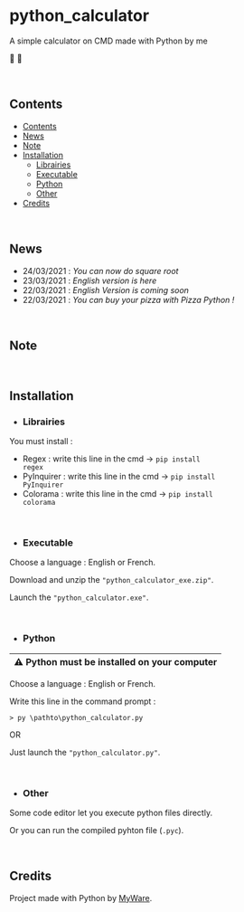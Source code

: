 # python_calculator
A simple calculator on CMD made with Python by me

🐍 🧮

<br>

Contents
----------------

- <a href="https://github.com/MyWare386/python_calculator#contents">Contents</a>
- <a href="https://github.com/MyWare386/python_calculator#news">News</a>
- <a href="https://github.com/MyWare386/python_calculator#note">Note</a>
- <a href="https://github.com/MyWare386/python_calculator#installation">Installation</a>
  - <a href="https://github.com/MyWare386/python_calculator#librairies">Librairies</a>
  - <a href="https://github.com/MyWare386/python_calculator#executable">Executable</a>
  - <a href="https://github.com/MyWare386/python_calculator#python">Python</a>
  - <a href="https://github.com/MyWare386/python_calculator#other">Other</a>
- <a href="https://github.com/MyWare386/python_calculator#credits">Credits</a>

<br>

News
----------------

- 24/03/2021 : _You can now do square root_
- 23/03/2021 : _English version is here_
- 22/03/2021 : _English Version is coming soon_
- 22/03/2021 : _You can buy your pizza with Pizza Python !_

<br>

Note
---------------

<br>

Installation
----------------

- <h3>Librairies</h3>

You must install :

  - Regex : write this line in the cmd -> <code>pip install regex</code>
  - PyInquirer : write this line in the cmd -> <code>pip install PyInquirer</code>
  - Colorama : write this line in the cmd -> <code>pip install colorama</code>

<br>

- <h3>Executable</h3>

Choose a language : English or French.

Download and unzip the <code>"python_calculator_exe.zip"</code>.

Launch the <code>"python_calculator.exe"</code>.

<br>

- <h3>Python</h3>

| ⚠️ Python must be installed on your computer
|---

Choose a language : English or French.

Write this line in the command prompt :

    > py \pathto\python_calculator.py

OR

Just launch the <code>"python_calculator.py"</code>.

<br>

- <h3>Other</h3>

Some code editor let you execute python files directly.

Or you can run the compiled pyhton file (<code>.pyc</code>).

<br>

Credits
--------------------------------

Project made with Python by <a href="https://myware386.github.io/myware-website/">MyWare</a>.
